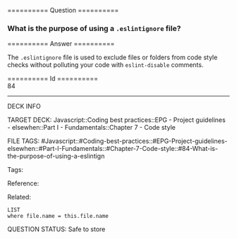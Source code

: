 ========== Question ==========  

### What is the purpose of using a `.eslintignore` file?  

========== Answer ==========  

The `.eslintignore` file is used to exclude files or folders from code style checks without polluting your code with `eslint-disable` comments.

========== Id ==========  
84

---

DECK INFO

TARGET DECK: Javascript::Coding best practices::EPG - Project guidelines - elsewhen::Part I - Fundamentals::Chapter 7 - Code style

FILE TAGS: #Javascript::#Coding-best-practices::#EPG-Project-guidelines-elsewhen::#Part-I-Fundamentals::#Chapter-7-Code-style::#84-What-is-the-purpose-of-using-a-eslintign

Tags:

Reference:

Related:

```dataview
LIST
where file.name = this.file.name
```

QUESTION STATUS: Safe to store
